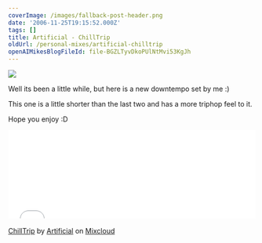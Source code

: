 ```yaml
---
coverImage: /images/fallback-post-header.png
date: '2006-11-25T19:15:52.000Z'
tags: []
title: Artificial - ChillTrip
oldUrl: /personal-mixes/artificial-chilltrip
openAIMikesBlogFileId: file-BGZLTyvDkoPUlNtMvi53KgJh
---
```


![](</wp-content/uploads/Image/cover(1).png>)

Well its been a little while, but here is a new downtempo set by me :)

This one is a little shorter than the last two and has a more triphop feel to it.

<!-- more -->

Hope you enjoy :D

<iframe width="100%" height="180" src="//www.mixcloud.com/widget/iframe/?feed=http%3A%2F%2Fwww.mixcloud.com%2Fmikeysee%2Fartificial-chilltrip%2F&amp;embed_type=widget_standard&amp;embed_uuid=dedeaf72-9587-4c75-8a91-a32fd26a2196&amp;hide_tracklist=1&amp;hide_cover=1" frameborder="0"></iframe><div style="clear: both; height: 3px; width: auto;"></div>

[ChillTrip](https://www.mixcloud.com/mikeysee/artificial-chilltrip/?utm_source=widget&utm_medium=web&utm_campaign=base_links&utm_term=resource_link)<span> by </span>[Artificial](https://www.mixcloud.com/mikeysee/?utm_source=widget&utm_medium=web&utm_campaign=base_links&utm_term=profile_link)<span> on </span>[ Mixcloud](https://www.mixcloud.com/?utm_source=widget&utm_medium=web&utm_campaign=base_links&utm_term=homepage_link)

<div style="clear: both; height: 3px; width: auto;"></div>
